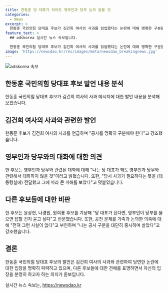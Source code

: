 ```yaml
---
title: 한동훈 당 대표가 되어도 영부인과 당무 논의 없을 것
categories:
  - News
excerpt: >
  한동훈 국민의힘 당대표 후보가 김건희 여사의 사과를 읽씹했다는 논란에 대해 명확한 구분을 요구하며 피해를 입은 것을 주장했다. 또한, 윤상현, 나경원, 원희룡 후보에 대한 비판과 공천 의혹을 부인하며 공공과 사적인 사안을 분리하고자 했다. 한 후보는 공천 문제를 가족과 논의한 것을 부인하고, 공사와 사적인 문제를 철저히 구분하는 것을 강조하며 명예훼손이 있을 경우 즉시 후보직을 사퇴할 것을 강조했다.
feature_text: >
  ## adskorea 실시간 뉴스 속보입니다.

  한동훈 국민의힘 당대표 후보가 김건희 여사의 사과를 읽씹했다는 논란에 대해 명확한 구분을 요구하며 피해를 입은 것을 주장했다. 또한, 윤상현, 나경원, 원희룡 후보에 대한 비판과 공천 의혹을 부인하며 공공과 사적인 사안을 분리하고자 했다. 한 후보는 공천 문제를 가족과 논의한 것을 부인하고, 공사와 사적인 문제를 철저히 구분하는 것을 강조하며 명예훼손이 있을 경우 즉시 후보직을 사퇴할 것을 강조했다.
image: 'https://newsdao.kr/res/images/meta/newsdao_breakingnews.jpg'
---
```


<p><img src="https://newsdao.kr/res/images/meta/newsdao_breakingnews.jpg" alt="adskorea 속보" /></p>

<h2 data-ke-size="size26">한동훈 국민의힘 당대표 후보 발언 내용 분석</h2>

<p data-ke-size="size16">한동훈 국민의힘 당대표 후보가 김건희 여사의 사과 메시지에 대한 발언 내용을 분석해보겠습니다.</p>

<h2>김건희 여사의 사과와 관련한 발언</h2>

<p data-ke-size="size16">한동훈 후보가 김건희 여사의 사과를 언급하며 "공사를 명확히 구분해야 한다"고 강조했습니다.</p>

<h2>영부인과 당무와의 대화에 대한 의견</h2>

<p data-ke-size="size16">한 후보는 영부인과 당무와 관련된 대화에 대해 "나는 당 대표가 돼도 영부인과 당무와 관련해서 대화하지 않을 것"이라고 밝혔습니다. 또한, "당시 사과가 필요하다는 뜻을 (대통령실에) 전달했고 그에 따라 큰 피해를 보았다"고 덧붙였습니다.</p>

<h2>다른 후보들에 대한 비판</h2>

<p data-ke-size="size16">한 후보는 윤상현, 나경원, 원희룡 후보를 겨냥해 "당 대표가 된다면, 영부인이 당부를 물으면 답할 건지 묻고 싶다"고 반문했습니다. 또한, 공천 문제를 가족과 논의한 의혹에 대해 "전혀 그런 사실이 없다"고 부인하며 "나는 공사 구분을 대단히 중시하며 살았다"고 강조했습니다.</p>

<h2>결론</h2>

<p data-ke-size="size16">한동훈 국민의힘 당대표 후보의 발언은 김건희 여사의 사과와 관련하여 당면한 논란에 대한 입장을 명확히 피력하고 있으며, 다른 후보들에 대한 견해를 표명하면서 자신의 입장을 분명히 하고자 하는 의지가 돋보입니다.</p>
실시간 뉴스 속보는, <a href="https://newsdao.kr" rel="dofollow">https://newsdao.kr</a>


